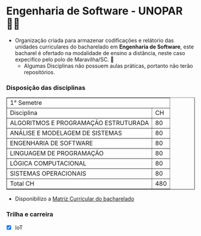 # Engenharia de Software - UNOPAR 🙋‍♀️

- Organização criada para armazenar codificações e relátorio das unidades curriculares do bacharelado em __Engenharia de Software__, este bacharel é ofertado na modalidade de ensino a distância, neste caso expecifíco pelo polo de Maravilha/SC. 🧙
   - Algumas Disciplinas não possuem aulas práticas, portanto não terão repositórios.
 

### Disposição das disciplinas

<table border="1">
   <tr> <td colspan="2">1° Semetre</td> </tr>
   <tr> <td>Disciplina</td> <td>CH</td>  </tr>
   <tr> <td>ALGORITMOS E PROGRAMAÇÃO ESTRUTURADA</td> <td>80</td>  </tr>
   <tr> <td>ANÁLISE E MODELAGEM DE SISTEMAS</td> <td>80</td>  </tr>
   <tr> <td>ENGENHARIA DE SOFTWARE</td> <td>80</td>  </tr>
   <tr> <td>LINGUAGEM DE PROGRAMAÇÃO</td> <td>80</td>  </tr>
   <tr> <td>LÓGICA COMPUTACIONAL</td> <td>80</td>  </tr>
   <tr> <td>SISTEMAS OPERACIONAIS</td> <td>80</td>  </tr>
    <tr> <td>Total CH</td> <td>480</td>  </tr>
</table>



* Disponibilizo a [Matriz Curricular do bacharelado](https://github.com/ENGENHARIA-DE-SOFTWARE-UNOPAR/.github/blob/main/profile/Matriz%20curi.%20-%20ENG%20software.pdf)


### Trilha e carreira
- [x] IoT
